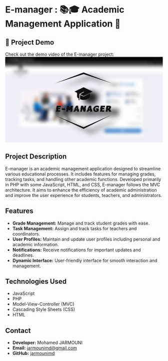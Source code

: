 # E-manager : 📚🎓 Academic Management Application 🏫

## 🎥 Project Demo
Check out the demo video of the E-manager project:
[![E-manager Demo](https://github.com/jarmounimd/E-manager/blob/main/public/assets/data/thumbnail.jpg)](https://www.youtube.com/watch?v=N-cbUr1bGMc)

## Project Description
E-manager is an academic management application designed to streamline various educational processes. It includes features for managing grades, tracking tasks, and handling other academic functions. Developed primarily in PHP with some JavaScript, HTML, and CSS, E-manager follows the MVC architecture. It aims to enhance the efficiency of academic administration and improve the user experience for students, teachers, and administrators.

## Features
- **Grade Management:** Manage and track student grades with ease.
- **Task Management:** Assign and track tasks for teachers and coordinators.
- **User Profiles:** Maintain and update user profiles including personal and academic information.
- **Notifications:** Receive notifications for important updates and deadlines.
- **Dynamic Interface:** User-friendly interface for smooth interaction and management.

## Technologies Used
- JavaScript
- PHP
- Model-View-Controller (MVC)
- Cascading Style Sheets (CSS)
- HTML

## Contact
- **Developer:** Mohamed JARMOUNI
- **Email:** [jarmounimd@gmail.com](mailto:jarmounimd@gmail.com)
- **GitHub:** [jarmounimd](https://github.com/jarmounimd)
